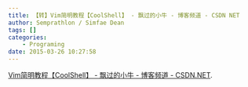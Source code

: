 ```yaml
---
title: 【转】Vim简明教程【CoolShell】 - 飘过的小牛 - 博客频道 - CSDN NET
author: Semprathlon / Simfae Dean
tags: []
categories:
	- Programing
date: 2015-03-26 10:27:58
---
```

<a href='http://blog.csdn.net/niushuai666/article/details/7275406'>Vim简明教程【CoolShell】 - 飘过的小牛 - 博客频道 - CSDN.NET</a>.